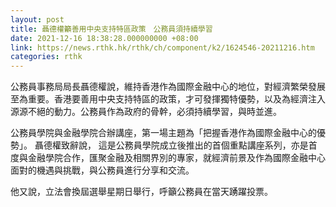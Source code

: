 ```yaml
---
layout: post
title: 聶德權籲善用中央支持特區政策　公務員須持續學習
date: 2021-12-16 18:38:28.000000000 +08:00
link: https://news.rthk.hk/rthk/ch/component/k2/1624546-20211216.htm
categories: rthk
---
```


公務員事務局局長聶德權說，維持香港作為國際金融中心的地位，對經濟繁榮發展至為重要。香港要善用中央支持特區的政策，才可發揮獨特優勢，以及為經濟注入源源不絕的動力。公務員作為政府的骨幹，必須持續學習，與時並進。

公務員學院與金融學院合辦講座，第一場主題為「把握香港作為國際金融中心的優勢」。 聶德權致辭說， 這是公務員學院成立後推出的首個重點講座系列，亦是首度與金融學院合作，匯聚金融及相關界別的專家，就經濟前景及作為國際金融中心面對的機遇與挑戰，與公務員進行分享和交流。 
       
他又說，立法會換屆選舉星期日舉行，呼籲公務員在當天踴躍投票。
